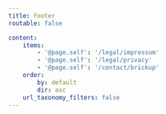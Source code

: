 ```yaml
---
title: Footer
routable: false

content:
    items:
        - '@page.self': '/legal/impressum'
        - '@page.self': '/legal/privacy'
        - '@page.self': '/contact/brickup'
    order:
        by: default
        dir: asc
    url_taxonomy_filters: false
---
```

